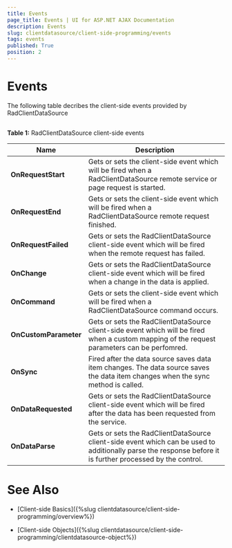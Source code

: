 ```yaml
---
title: Events
page_title: Events | UI for ASP.NET AJAX Documentation
description: Events
slug: clientdatasource/client-side-programming/events
tags: events
published: True
position: 2
---
```


# Events



The following table decribes the client-side events provided by RadClientDataSource

## 

__Table 1:__ RadClientDataSource client-side events


| Name | Description |
| ------ | ------ |
| __OnRequestStart__ |Gets or sets the client-side event which will be fired when a RadClientDataSource remote service or page request is started.|
| __OnRequestEnd__ |Gets or sets the client-side event which will be fired when a RadClientDataSource remote request finished.|
| __OnRequestFailed__ |Gets or sets the RadClientDataSource client-side event which will be fired when the remote request has failed.|
| __OnChange__ |Gets or sets the RadClientDataSource client-side event which will be fired when a change in the data is applied.|
| __OnCommand__ |Gets or sets the client-side event which will be fired when a RadClientDataSource command occurs.|
| __OnCustomParameter__ |Gets or sets the RadClientDataSource client-side event which will be fired when a custom mapping of the request parameters can be perfomred.|
| __OnSync__ |Fired after the data source saves data item changes. The data source saves the data item changes when the sync method is called.|
| __OnDataRequested__ |Gets or sets the RadClientDataSource client-side event which will be fired after the data has been requested from the service.|
| __OnDataParse__ |Gets or sets the RadClientDataSource client-side event which can be used to additionally parse the response before it is further processed by the control.|

# See Also

 * [Client-side Basics]({%slug clientdatasource/client-side-programming/overview%})

 * [Client-side Objects]({%slug clientdatasource/client-side-programming/clientdatasource-object%})
